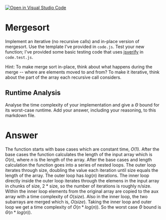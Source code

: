 [![Open in Visual Studio Code](https://classroom.github.com/assets/open-in-vscode-718a45dd9cf7e7f842a935f5ebbe5719a5e09af4491e668f4dbf3b35d5cca122.svg)](https://classroom.github.com/online_ide?assignment_repo_id=12338947&assignment_repo_type=AssignmentRepo)
# Mergesort

Implement an iterative (no recursive calls) and in-place version of mergesort.
Use the template I've provided in `code.js`. Test your new function; I've
provided some basic testing code that uses
[jsverify](https://jsverify.github.io/) in `code.test.js`.

Hint: To make merge sort in-place, think about what happens during the merge --
where are elements moved to and from? To make it iterative, think about the
part of the array each recursive call considers.

## Runtime Analysis

Analyse the time complexity of your implementation and give a $\Theta$ bound for
its worst-case runtime. Add your answer, including your reasoning, to this
markdown file.

# Answer
The function starts with base cases which are constant time, $O(1)$. After the base cases the function calculates the length of the input array which is $O(n)$, where $n$ is the length of the array. After the base cases and length calculation the function goes into a series of nested loops. The outer loop iterates through size, doubling the value each iteration until size equals the length of the array. The outer loop has $log(n)$ iterations. The inner loop directly inside the outer loop iterates through the elemens in the input array in chunks of size, 2 * size, so the number of iterations is roughly n/size. Within the inner loop elements from the original array are copied to the aux array with a time complexity of $O(size)$. Also in the inner loop, the two subarrays are merged which is, $O(size)$. Taking the inner loop and outer loop we get a time complexity of $O(n * log(n))$. So the worst case $\Theta$ bound is $\Theta(n * log(n))$. 
